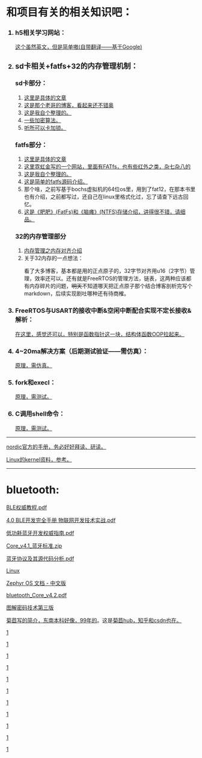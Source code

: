 <!-- github 不支持字体颜色 也不支持links的target attribute 还好支持注释 -->



<h1>和项目有关的相关知识吧：</h1>
<ol>
  <h3><li>  h5相关学习网站：</h3>
    <a href='https://www.w3schools.com' target="_blank"> 这个虽然英文，但是简单嗷(自带翻译——基于Google)</a>
  </li>
  <h3><li>  <h3>sd卡相关+fatfs+32的内存管理机制：</h3>
    sd卡部分：</h3>
    <ol>
    <li><a href='https://www.cnblogs.com/PureHeart/p/14271314.html' target="_blank">这里是具体的文章</a></li>
    <li><a href='https://www.cnblogs.com/PureHeart' target="_blank"> 这是那个老哥的博客，看起来还不错奥</a></li>
    <li><a href='https://github.com/xjc147896325/Cross-hardware-recording/blob/main/SDcard.md' target="_blank">这是我自个整理的。</a></li>
    <li><a href='https://www.amobbs.com/thread-5466438-1-1.html' target="_blank">一些加密算法。</a></li>
    <li><a href='https://blog.csdn.net/zhongyh/article/details/1440337' target="_blank">听所可以卡加锁。</a></li>
    </ol>
    <h3>fatfs部分：</h3>
    <ol>
    <li><a href='https://www.cnblogs.com/PureHeart/p/12097803.html' target="_blank">这里是具体的文章</a></li>
    <li><a href='http://elm-chan.org/fsw_e.html' target="_blank">这里霓虹金写的一个网站，里面有FATfs，也有些红外之类，杂七杂八的</a></li>
    <li><a href='https://github.com/xjc147896325/Cross-hardware-recording/blob/main/FAT_file_system.md' target="_blank">这是我自个整理的。</a></li>
    <li><a href='https://blog.csdn.net/winafa/article/details/115319185' target="_blank">这是简单的fatfs源码介绍。</a></li>  
    <li>那个啥，之前写基于bochs虚拟机的64位os里，用到了fat12，在那本书里也有介绍，之前都写过，还自己在linux里格式化过，忘了请查下远古回忆。</li>  
    <li><a href='https://www.cnblogs.com/Chary/p/12981056.html' target="_blank">这是《肥肥》(FatFs)和《脑瘫》(NTFS)存储介绍，讲得很不错，请细品。</a></li>  
    </ol>
    <h3>32的内存管理部分</h3>
    <ol>
      <li><a href='https://github.com/xjc147896325/Cross-hardware-recording/blob/main/memory_manage.md' target="_blank">内存管理之内存对齐介绍</a></li>
      <li>关于32内存的一点想法：
      <p>看了大多博客，基本都是用的正点原子的，32字节对齐用u16（2字节）管理，效率还可以。还有就是FreeRTOS的管理方法，链表，这两种应该都有内存碎片的问题，<strike>明天</strike>不知道哪天把正点原子那个结合博客剖析完写个markdown，后续实现剧吐哪种还有待商榷。</p>
      </li>
    </ol>
  </li>
  <h3><li>
    FreeRTOS与USART的接收中断&空闲中断配合实现不定长接收&解析： </h3>
    <p><a href='https://cloud.tencent.com/developer/article/1673730' target="_blank">在这里，感觉还可以，特别是函数指针这一块，结构体函数OOP拉起来。</a> </p>
  </li>
  <h3><li>
    4~20ma解决方案（后期测试验证——需仿真）： </h3>
    <p><a href='https://blog.csdn.net/sternlycore/article/details/103877096' target="_blank">原理，需仿真。</a> </p>
  </li>
  <h3><li>
    fork和execl： </h3>
    <p><a href='https://blog.csdn.net/weixin_31633071/article/details/116668764' target="_blank">原理，需测试。</a> </p>
  </li>
  <h3><li>
    C调用shell命令： </h3>
    <p><a href='https://blog.csdn.net/lu_embedded/article/details/78669939' target="_blank">原理，需测试。</a> </p>
  </li>
</ol>
  
<hr>
<p><a href='https://developer.nordicsemi.com/nRF_Connect_SDK/doc/1.7.1/nrf/samples/bluetooth/peripheral_uart/README.html' target="_blank">nordic官方的手册，务必好好拜读、研读。</a> </p>
<p><a href='https://github.com/xjc147896325/linux_kernel_wiki' target="_blank">Linux的kernel资料，参考。</a> </p>  

<hr>
<h1>bluetooth:</h1>
<p><a href='https://github.com/xjc147896325/my_book/blob/master/communicationProtocol/bluetooth/BLE%E6%9D%83%E5%A8%81%E6%95%99%E7%A8%8B.pdf' target='_blank'>BLE权威教程.pdf</a></p><p>
<a href='https://github.com/xjc147896325/my_book/blob/master/communicationProtocol/bluetooth/4.0%20BLE%E5%BC%80%E5%8F%91%E5%AE%8C%E5%85%A8%E6%89%8B%E5%86%8C%20%20%E7%89%A9%E8%81%94%E7%BD%91%E5%BC%80%E5%8F%91%E6%8A%80%E6%9C%AF%E5%AE%9E%E6%88%98.pdf' target='_blank'>4.0 BLE开发完全手册 物联网开发技术实战.pdf</a></p><p>
<a href='https://github.com/xjc147896325/my_book/blob/master/communicationProtocol/bluetooth/%E4%BD%8E%E5%8A%9F%E8%80%97%E8%93%9D%E7%89%99%E5%BC%80%E5%8F%91%E6%9D%83%E5%A8%81%E6%8C%87%E5%8D%97.pdf' target='_blank'>低功耗蓝牙开发权威指南.pdf</a></p><p>
<a href='https://github.com/xjc147896325/my_book/blob/master/communicationProtocol/bluetooth/Core_v4.1_%E8%93%9D%E7%89%99%E6%A0%87%E5%87%86.zip' target='_blank'>Core_v4.1_蓝牙标准.zip</a></p><p>
<a href='https://github.com/xjc147896325/MyBooks/blob/master/%E8%93%9D%E7%89%99%E5%8D%8F%E8%AE%AE%E5%8F%8A%E5%85%B6%E6%BA%90%E4%BB%A3%E7%A0%81%E5%88%86%E6%9E%90.pdf' target='_blank'>蓝牙协议及其源代码分析.pdf</a></p><p>
<a href='https://github.com/xjc147896325/my_book/tree/master/os/linux' target='_blank'>Linux</a></p><p>
<a href='https://github.com/xjc147896325/zephyr-doc' target='_blank'>Zephyr OS 文档 - 中文版</a></p><p>
<a href='https://www.bluetooth.org/DocMan/handlers/DownloadDoc.ashx?doc_id=286439' target='_blank'>bluetooth_Core_v4.2.pdf</a></p><p>
<a href='https://github.com/anzhihe/Free-Web-Books/blob/master/book/%E5%9B%BE%E8%A7%A3%E5%AF%86%E7%A0%81%E6%8A%80%E6%9C%AF%20%E7%AC%AC%E4%B8%89%E7%89%88.pdf' target='_blank'>图解密码技术第三版</a></p><p>
<a href='https://github.com/Evian-Zhang/Introduction-to-modern-cryptography/blob/master/%E7%8E%B0%E4%BB%A3%E5%AF%86%E7%A0%81%E5%AD%A6%E7%AE%80%E4%BB%8B.pdf' target='_blank'>菊苣写的简介，东南本科好像，99年的</a>。这是<a href='https://github.com/Evian-Zhang' target='_blank'>菊苣hub，知乎和csdn也在。</a></p><p>
<a href='' target='_blank'>1</a></p><p>
<a href='' target='_blank'>1</a></p><p>
<a href='' target='_blank'>1</a></p><p>
<a href='' target='_blank'>1</a></p><p>
<a href='' target='_blank'>1</a></p><p>
<a href='' target='_blank'>1</a></p><p>
<a href='' target='_blank'>1</a></p><p>
<a href='' target='_blank'>1</a></p><p>
<a href='' target='_blank'>1</a></p><p>
<a href='' target='_blank'>1</a></p><p>
<a href='' target='_blank'>1</a></p><p>
